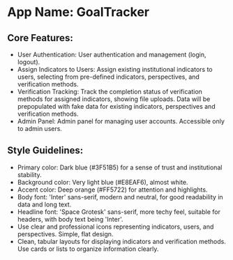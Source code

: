 # **App Name**: GoalTracker

## Core Features:

- User Authentication: User authentication and management (login, logout).
- Assign Indicators to Users: Assign existing institutional indicators to users, selecting from pre-defined indicators, perspectives, and verification methods.
- Verification Tracking: Track the completion status of verification methods for assigned indicators, showing file uploads. Data will be prepopulated with fake data for existing indicators, perspectives and verification methods.
- Admin Panel: Admin panel for managing user accounts. Accessible only to admin users.

## Style Guidelines:

- Primary color: Dark blue (#3F51B5) for a sense of trust and institutional stability.
- Background color: Very light blue (#E8EAF6), almost white.
- Accent color: Deep orange (#FF5722) for attention and highlights.
- Body font: 'Inter' sans-serif, modern and neutral, for good readability in data and long text.
- Headline font: 'Space Grotesk' sans-serif, more techy feel, suitable for headers, with body text being 'Inter'.
- Use clear and professional icons representing indicators, users, and perspectives. Simple, flat design.
- Clean, tabular layouts for displaying indicators and verification methods. Use cards or lists to organize information clearly.